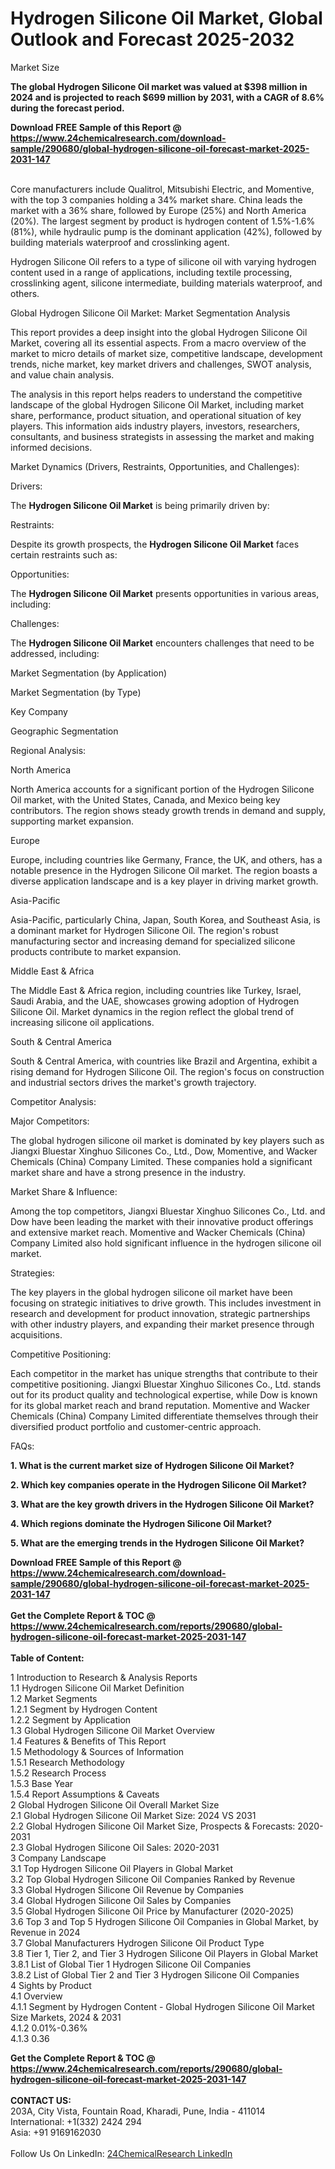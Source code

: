<h1>Hydrogen Silicone Oil Market, Global Outlook and Forecast 2025-2032</h1><p>Market Size</p><p>
</p><p><strong>The global Hydrogen Silicone Oil market was valued at $398 million in 2024 and is projected to reach $699 million by 2031, with a CAGR of 8.6% during the forecast period.</strong></p><div><b>Download FREE Sample of this Report @ 
            <a href="https://www.24chemicalresearch.com/download-sample/290680/global-hydrogen-silicone-oil-forecast-market-2025-2031-147">
            https://www.24chemicalresearch.com/download-sample/290680/global-hydrogen-silicone-oil-forecast-market-2025-2031-147</a></b></div><br><p>
</p><p>Core manufacturers include Qualitrol, Mitsubishi Electric, and Momentive, with the top 3 companies holding a 34% market share. China leads the market with a 36% share, followed by Europe (25%) and North America (20%). The largest segment by product is hydrogen content of 1.5%-1.6% (81%), while hydraulic pump is the dominant application (42%), followed by building materials waterproof and crosslinking agent.</p><p>
</p><p>Hydrogen Silicone Oil refers to a type of silicone oil with varying hydrogen content used in a range of applications, including textile processing, crosslinking agent, silicone intermediate, building materials waterproof, and others.</p><p>
Global Hydrogen Silicone Oil Market: Market Segmentation Analysis</p><p>
</p><p>This report provides a deep insight into the global Hydrogen Silicone Oil Market, covering all its essential aspects. From a macro overview of the market to micro details of market size, competitive landscape, development trends, niche market, key market drivers and challenges, SWOT analysis, and value chain analysis.</p><p>
</p><p>The analysis in this report helps readers to understand the competitive landscape of the global Hydrogen Silicone Oil Market, including market share, performance, product situation, and operational situation of key players. This information aids industry players, investors, researchers, consultants, and business strategists in assessing the market and making informed decisions.</p><p>
Market Dynamics (Drivers, Restraints, Opportunities, and Challenges):</p><p>
Drivers:</p><p>
</p><p>The <strong>Hydrogen Silicone Oil Market</strong> is being primarily driven by:</p><p>
</p><p>
</p><p></p><p>
Restraints:</p><p>
</p><p>Despite its growth prospects, the <strong>Hydrogen Silicone Oil Market</strong> faces certain restraints such as:</p><p>
</p><p>
</p><p></p><p>
Opportunities:</p><p>
</p><p>The <strong>Hydrogen Silicone Oil Market</strong> presents opportunities in various areas, including:</p><p>
</p><p>
</p><p></p><p>
Challenges:</p><p>
</p><p>The <strong>Hydrogen Silicone Oil Market</strong> encounters challenges that need to be addressed, including:</p><p>
</p><p>
Market Segmentation (by Application)</p><p>
</p><p>
Market Segmentation (by Type)</p><p>
</p><p>
Key Company</p><p>
</p><p>
Geographic Segmentation</p><p>
</p><p>
	</p><p>
Regional Analysis:</p><p>
North America</p><p>
</p><p>North America accounts for a significant portion of the Hydrogen Silicone Oil market, with the United States, Canada, and Mexico being key contributors. The region shows steady growth trends in demand and supply, supporting market expansion.</p><p>
Europe</p><p>
</p><p>Europe, including countries like Germany, France, the UK, and others, has a notable presence in the Hydrogen Silicone Oil market. The region boasts a diverse application landscape and is a key player in driving market growth.</p><p>
Asia-Pacific</p><p>
</p><p>Asia-Pacific, particularly China, Japan, South Korea, and Southeast Asia, is a dominant market for Hydrogen Silicone Oil. The region's robust manufacturing sector and increasing demand for specialized silicone products contribute to market expansion.</p><p>
Middle East &amp; Africa</p><p>
</p><p>The Middle East &amp; Africa region, including countries like Turkey, Israel, Saudi Arabia, and the UAE, showcases growing adoption of Hydrogen Silicone Oil. Market dynamics in the region reflect the global trend of increasing silicone oil applications.</p><p>
South &amp; Central America</p><p>
</p><p>South &amp; Central America, with countries like Brazil and Argentina, exhibit a rising demand for Hydrogen Silicone Oil. The region's focus on construction and industrial sectors drives the market's growth trajectory.</p><p>
Competitor Analysis:</p><p>
Major Competitors:</p><p>
</p><p>The global hydrogen silicone oil market is dominated by key players such as Jiangxi Bluestar Xinghuo Silicones Co., Ltd., Dow, Momentive, and Wacker Chemicals (China) Company Limited. These companies hold a significant market share and have a strong presence in the industry.</p><p>
Market Share &amp; Influence:</p><p>
</p><p>Among the top competitors, Jiangxi Bluestar Xinghuo Silicones Co., Ltd. and Dow have been leading the market with their innovative product offerings and extensive market reach. Momentive and Wacker Chemicals (China) Company Limited also hold significant influence in the hydrogen silicone oil market.</p><p>
Strategies:</p><p>
</p><p>The key players in the global hydrogen silicone oil market have been focusing on strategic initiatives to drive growth. This includes investment in research and development for product innovation, strategic partnerships with other industry players, and expanding their market presence through acquisitions.</p><p>
Competitive Positioning:</p><p>
</p><p>Each competitor in the market has unique strengths that contribute to their competitive positioning. Jiangxi Bluestar Xinghuo Silicones Co., Ltd. stands out for its product quality and technological expertise, while Dow is known for its global market reach and brand reputation. Momentive and Wacker Chemicals (China) Company Limited differentiate themselves through their diversified product portfolio and customer-centric approach.</p><p>
FAQs:</p><p>
</p><p><strong>1. What is the current market size of Hydrogen Silicone Oil Market?</strong></p><p>
</p><p>
<strong>2. Which key companies operate in the Hydrogen Silicone Oil Market?</strong></p><p>
</p><p>
</p><p><strong>3. What are the key growth drivers in the Hydrogen Silicone Oil Market?</strong></p><p>
</p><p>
</p><p><strong>4. Which regions dominate the Hydrogen Silicone Oil Market?</strong></p><p>
</p><p>
</p><p><strong>5. What are the emerging trends in the Hydrogen Silicone Oil Market?</strong></p><p>
</p><div><b>Download FREE Sample of this Report @ 
            <a href="https://www.24chemicalresearch.com/download-sample/290680/global-hydrogen-silicone-oil-forecast-market-2025-2031-147">
            https://www.24chemicalresearch.com/download-sample/290680/global-hydrogen-silicone-oil-forecast-market-2025-2031-147</a></b></div><br><div><b>Get the Complete Report & TOC @ 
            <a href="https://www.24chemicalresearch.com/reports/290680/global-hydrogen-silicone-oil-forecast-market-2025-2031-147">
            https://www.24chemicalresearch.com/reports/290680/global-hydrogen-silicone-oil-forecast-market-2025-2031-147</a></b></div><br>
            <b>Table of Content:</b><p>1 Introduction to Research & Analysis Reports<br />
 1.1 Hydrogen Silicone Oil Market Definition<br />
 1.2 Market Segments<br />
 1.2.1 Segment by Hydrogen Content<br />
 1.2.2 Segment by Application<br />
 1.3 Global Hydrogen Silicone Oil Market Overview<br />
 1.4 Features & Benefits of This Report<br />
 1.5 Methodology & Sources of Information<br />
 1.5.1 Research Methodology<br />
 1.5.2 Research Process<br />
 1.5.3 Base Year<br />
 1.5.4 Report Assumptions & Caveats<br />
2 Global Hydrogen Silicone Oil Overall Market Size<br />
 2.1 Global Hydrogen Silicone Oil Market Size: 2024 VS 2031<br />
 2.2 Global Hydrogen Silicone Oil Market Size, Prospects & Forecasts: 2020-2031<br />
 2.3 Global Hydrogen Silicone Oil Sales: 2020-2031<br />
3 Company Landscape<br />
 3.1 Top Hydrogen Silicone Oil Players in Global Market<br />
 3.2 Top Global Hydrogen Silicone Oil Companies Ranked by Revenue<br />
 3.3 Global Hydrogen Silicone Oil Revenue by Companies<br />
 3.4 Global Hydrogen Silicone Oil Sales by Companies<br />
 3.5 Global Hydrogen Silicone Oil Price by Manufacturer (2020-2025)<br />
 3.6 Top 3 and Top 5 Hydrogen Silicone Oil Companies in Global Market, by Revenue in 2024<br />
 3.7 Global Manufacturers Hydrogen Silicone Oil Product Type<br />
 3.8 Tier 1, Tier 2, and Tier 3 Hydrogen Silicone Oil Players in Global Market<br />
 3.8.1 List of Global Tier 1 Hydrogen Silicone Oil Companies<br />
 3.8.2 List of Global Tier 2 and Tier 3 Hydrogen Silicone Oil Companies<br />
4 Sights by Product<br />
 4.1 Overview<br />
 4.1.1 Segment by Hydrogen Content - Global Hydrogen Silicone Oil Market Size Markets, 2024 & 2031<br />
 4.1.2 0.01%-0.36%<br />
 4.1.3 0.36</p><div><b>Get the Complete Report & TOC @ 
            <a href="https://www.24chemicalresearch.com/reports/290680/global-hydrogen-silicone-oil-forecast-market-2025-2031-147">
            https://www.24chemicalresearch.com/reports/290680/global-hydrogen-silicone-oil-forecast-market-2025-2031-147</a></b></div><br><b>CONTACT US:</b><br>
            203A, City Vista, Fountain Road, Kharadi, Pune, India - 411014<br>
            International: +1(332) 2424 294<br>
            Asia: +91 9169162030 <br><br>
            Follow Us On LinkedIn: <a href="https://www.linkedin.com/company/24chemicalresearch/">24ChemicalResearch LinkedIn</a>
